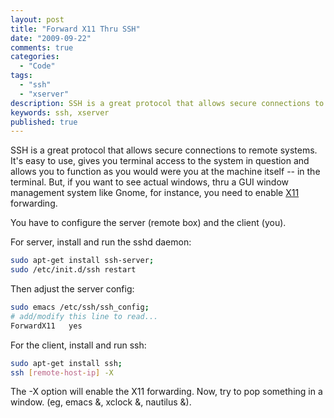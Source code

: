 ```yaml
---
layout: post
title: "Forward X11 Thru SSH"
date: "2009-09-22"
comments: true
categories:
  - "Code"
tags:
  - "ssh"
  - "xserver"
description: SSH is a great protocol that allows secure connections to remote systems.  It's easy to use, gives you terminal access to the system in question and allows 
keywords: ssh, xserver
published: true
---
```


SSH is a great protocol that allows secure connections to remote systems.  It's easy to use, gives you terminal access to the system in question and allows you to function as you would were you at the machine itself -- in the terminal.  But, if you want to see actual windows, thru a GUI window management system like Gnome, for instance, you need to enable <a href="http://en.wikipedia.org/wiki/X11">X11</a> forwarding.  

<!--more-->

You have to configure the server (remote box) and the client (you).

For server, install and run the sshd daemon:

```bash
sudo apt-get install ssh-server;
sudo /etc/init.d/ssh restart
```

Then adjust the server config:

```bash
sudo emacs /etc/ssh/ssh_config;
# add/modify this line to read...
ForwardX11   yes
```

For the client, install and run ssh:

```bash
sudo apt-get install ssh;
ssh [remote-host-ip] -X
```

The -X option will enable the X11 forwarding.  Now, try to pop something in a window.  (eg, emacs &, xclock &, nautilus &).  

  
